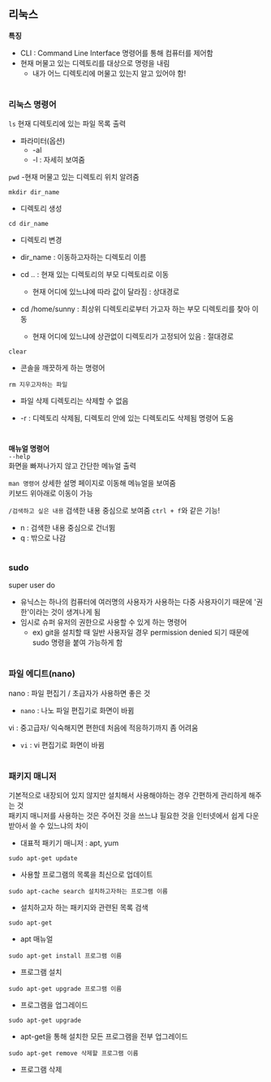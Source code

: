 ## 리눅스

**특징**
- CLI : Command Line Interface 명령어를 통해 컴퓨터를 제어함
- 현재 머물고 있는 디렉토리를 대상으로 명령을 내림
    - 내가 어느 디렉토리에 머물고 있는지 알고 있어야 함!
 #

### 리눅스 명령어
`ls`
현재 디렉토리에 있는 파일 목록 출력
- 파라미터(옵션)
    - -al
    - -l : 자세히 보여줌

`pwd`
-현재 머물고 있는 디렉토리 위치 알려줌

`mkdir dir_name`
- 디렉토리 생성

`cd dir_name`
- 디렉토리 변경
- dir_name : 이동하고자하는 디렉토리 이름

- cd .. : 현재 있는 디렉토리의 부모 디렉토리로 이동
    - 현재 어디에 있느냐에 따라 값이 달라짐 : 상대경로
- cd /home/sunny : 최상위 디렉토리로부터 가고자 하는 부모 디렉토리를 찾아 이동
    - 현재 어디에 있느냐에 상관없이 디렉토리가 고정되어 있음 : 절대경로

`clear`
- 콘솔을 깨끗하게 하는 명령어

`rm 지우고자하는 파일`
- 파일 삭제 
디렉토리는 삭제할 수 없음

- -r : 디렉토리 삭제됨, 디렉토리 안에 있는 디렉토리도 삭제됨
명령어 도움    

# 

**매뉴얼 명령어**      
`--help`  
화면을 빠져나가지 않고 간단한 메뉴얼 출력   

`man 명령어`
상세한 설명 페이지로 이동해 메뉴얼을 보여줌      
키보드 위아래로 이동이 가능      

`/검색하고 싶은 내용`
검색한 내용 중심으로 보여줌 `ctrl + f`와 같은 기능!
- n : 검색한 내용 중심으로 건너뜀
- q : 밖으로 나감

#

### sudo
super user do

- 유닉스는 하나의 컴퓨터에 여러명의 사용자가 사용하는 다중 사용자이기 때문에 '권한'이라는 것이 생겨나게 됨
- 임시로 슈퍼 유저의 권한으로 사용할 수 있게 하는 명령어
    - ex) git을 설치할 때 일반 사용자일 경우 permission denied 되기 때문에 sudo 명령을 붙여 가능하게 함

#

### 파일 에디트(nano)
nano : 파일 편집기 / 초급자가 사용하면 좋은 것
- `nano` : 나노 파일 편집기로 화면이 바뀜

vi : 중고급자/ 익숙해지면 편한데 처음에 적응하기까지 좀 어려움
- `vi` : vi 편집기로 화면이 바뀜

#

### 패키지 매니저
기본적으로 내장되어 있지 않지만 설치해서 사용해야하는 경우 간편하게 관리하게 해주는 것      
패키지 매니저를 사용하는 것은 주어진 것을 쓰느냐 필요한 것을 인터넷에서 쉽게 다운받아서 쓸 수 있느냐의 차이     

- 대표적 패키기 매니저 : apt, yum

`sudo apt-get update`
- 사용할 프로그램의 목록을 최신으로 업데이트

`sudo apt-cache search 설치하고자하는 프로그램 이름`
- 설치하고자 하는 패키지와 관련된 목록 검색

`sudo apt-get`
- apt 매뉴얼

`sudo apt-get install 프로그램 이름`
- 프로그램 설치

`sudo apt-get upgrade 프로그램 이름`
- 프로그램을 업그레이드

`sudo apt-get upgrade`
- apt-get을 통해 설치한 모든 프로그램을 전부 업그레이드

`sudo apt-get remove 삭제할 프로그램 이름`
- 프로그램 삭제

